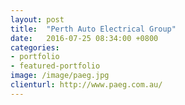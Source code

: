 ```yaml
---
layout: post
title:  "Perth Auto Electrical Group"
date:   2016-07-25 08:34:00 +0800
categories:
- portfolio
- featured-portfolio
image: /image/paeg.jpg
clienturl: http://www.paeg.com.au/
---
```

